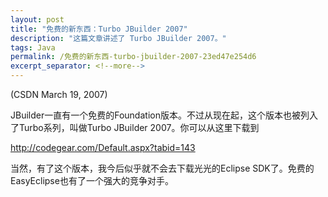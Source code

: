 ```yaml
---
layout: post
title: "免费的新东西：Turbo JBuilder 2007"
description: "这篇文章讲述了 Turbo JBuilder 2007。"
tags: Java
permalink: /免费的新东西-turbo-jbuilder-2007-23ed47e254d6
excerpt_separator: <!--more-->
---
```

(CSDN March 19, 2007)

JBuilder一直有一个免费的Foundation版本。不过从现在起，这个版本也被列入了Turbo系列，叫做Turbo JBuilder 2007。你可以从这里下载到

http://codegear.com/Default.aspx?tabid=143

当然，有了这个版本，我今后似乎就不会去下载光光的Eclipse SDK了。免费的EasyEclipse也有了一个强大的竞争对手。
<!--more-->